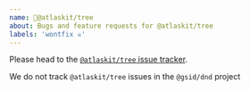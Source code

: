 ```yaml
---
name: 🌲@atlaskit/tree
about: Bugs and feature requests for @atlaskit/tree
labels: 'wontfix ☠️'
---
```


Please head to the [`@atlaskit/tree` issue tracker](https://ecosystem.atlassian.net/servicedesk/customer/portal/24/create/236).

We do not track `@atlaskit/tree` issues in the `@gsid/dnd` project
